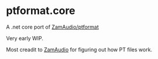 # ptformat.core
A .net core port of [ZamAudio/ptformat](https://github.com/zamaudio/ptformat)

Very early WIP.

Most creadit to [ZamAudio](https://github.com/zamaudio) for figuring out how PT files work.
